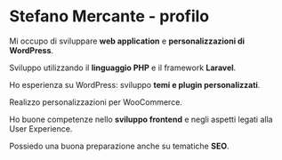 
<!--
**stefanomercante/stefanomercante** is a ✨ _special_ ✨ repository because its `README.md` (this file) appears on your GitHub profile.

Here are some ideas to get you started:

- 🔭 I’m currently working on ...
- 🌱 I’m currently learning ...
- 👯 I’m looking to collaborate on ...
- 🤔 I’m looking for help with ...
- 💬 Ask me about ...
- 📫 How to reach me: ...
- 😄 Pronouns: ...
- ⚡ Fun fact: ...
-->

# Stefano Mercante - profilo

Mi occupo di sviluppare **web application** e **personalizzazioni di WordPress**.

Sviluppo utilizzando il **linguaggio PHP** e il framework **Laravel**.

Ho esperienza su WordPress: sviluppo **temi e plugin personalizzati**.

Realizzo personalizzazioni per WooCommerce.

Ho buone competenze nello **sviluppo frontend** e negli aspetti legati alla User Experience.  

Possiedo una buona preparazione anche su tematiche **SEO**.
